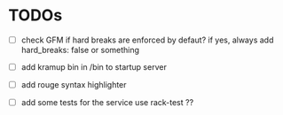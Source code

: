 # TODOs


- [ ] check GFM if hard breaks are enforced by defaut? if yes, always add hard_breaks: false or something

- [ ] add kramup bin in /bin to startup server
- [ ] add rouge syntax highlighter
- [ ] add some tests for the service use rack-test ??



